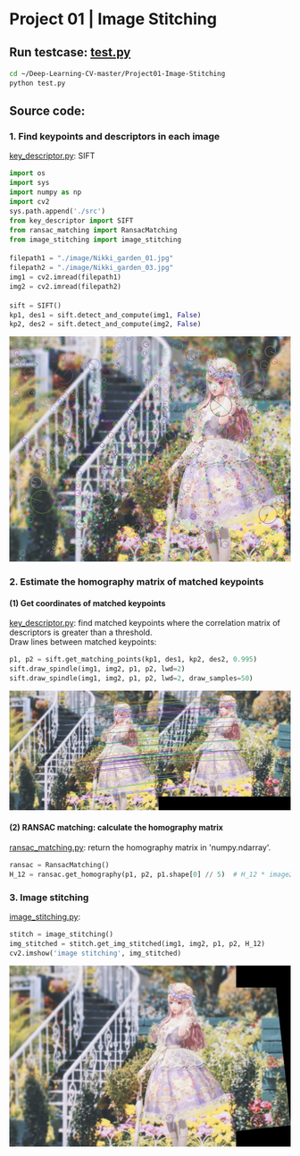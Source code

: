 # Project 01 | Image Stitching

## Run testcase: [test.py](https://github.com/GGGHSL/Deep-Learning-CV-master/blob/master/Project01-Image-Stitching/test.py)
```bash
cd ~/Deep-Learning-CV-master/Project01-Image-Stitching
python test.py
```
## Source code:
### 1. Find keypoints and descriptors in each image
[key_descriptor.py](https://github.com/GGGHSL/Deep-Learning-CV-master/blob/master/Project01-Image-Stitching/src/key_descriptor.py): SIFT  
```python
import os
import sys
import numpy as np
import cv2
sys.path.append('./src')
from key_descriptor import SIFT
from ransac_matching import RansacMatching
from image_stitching import image_stitching

filepath1 = "./image/Nikki_garden_01.jpg"
filepath2 = "./image/Nikki_garden_03.jpg"
img1 = cv2.imread(filepath1)
img2 = cv2.imread(filepath2)
 
sift = SIFT()
kp1, des1 = sift.detect_and_compute(img1, False)
kp2, des2 = sift.detect_and_compute(img2, False)
``` 
![SIFT Keypoints](https://github.com/GGGHSL/Deep-Learning-CV-master/blob/master/Project01-Image-Stitching/result/Nikki_garden_01_kp.jpg?raw=true)

### 2. Estimate the homography matrix of matched keypoints
#### (1) Get coordinates of matched keypoints  
[key_descriptor.py](https://github.com/GGGHSL/Deep-Learning-CV-master/blob/master/Project01-Image-Stitching/src/key_descriptor.py): 
find matched keypoints where the correlation matrix of descriptors is greater than a threshold.   
Draw lines between matched keypoints:  
```python
p1, p2 = sift.get_matching_points(kp1, des1, kp2, des2, 0.995)
sift.draw_spindle(img1, img2, p1, p2, lwd=2)
sift.draw_spindle(img1, img2, p1, p2, lwd=2, draw_samples=50)
```  
![Matching Spindle](https://github.com/GGGHSL/Deep-Learning-CV-master/blob/master/Project01-Image-Stitching/result/Nikki_garden_match_sample50.jpg?raw=true)

#### (2) RANSAC matching: calculate the homography matrix  
[ransac_matching.py](https://github.com/GGGHSL/Deep-Learning-CV-master/blob/master/Project01-Image-Stitching/src/ransac_matching.py):
 return the homography matrix in 'numpy.ndarray'.
```python
ransac = RansacMatching()
H_12 = ransac.get_homography(p1, p2, p1.shape[0] // 5)  # H_12 * image2 -> image1
```

### 3. Image stitching
[image_stitching.py](https://github.com/GGGHSL/Deep-Learning-CV-master/blob/master/Project01-Image-Stitching/src/image_stitching.py):  
```python
stitch = image_stitching()
img_stitched = stitch.get_img_stitched(img1, img2, p1, p2, H_12)
cv2.imshow('image stitching', img_stitched)
```  
![Stitched image](https://github.com/GGGHSL/Deep-Learning-CV-master/blob/master/Project01-Image-Stitching/result/Nikki_garden_stitched_filled.jpg?raw=true)
